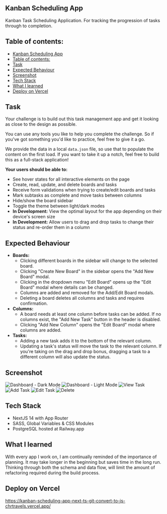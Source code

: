 ## Kanban Scheduling App

Kanban Task Scheduling Application. For tracking the progression of tasks through to completion.

## Table of contents:
- [Kanban Scheduling App](#kanban-scheduling-app)
- [Table of contents:](#table-of-contents)
- [Task](#task)
- [Expected Behaviour](#expected-behaviour)
- [Screenshot](#screenshot)
- [Tech Stack](#tech-stack)
- [What I learned](#what-i-learned)
- [Deploy on Vercel](#deploy-on-vercel)


## Task

Your challenge is to build out this task management app and get it looking as close to the design as possible.

You can use any tools you like to help you complete the challenge. So if you've got something you'd like to practice, feel free to give it a go.

We provide the data in a local `data.json` file, so use that to populate the content on the first load. If you want to take it up a notch, feel free to build this as a full-stack application!

**Your users should be able to:**

- See hover states for all interactive elements on the page
- Create, read, update, and delete boards and tasks
- Receive form validations when trying to create/edit boards and tasks
- Mark subtasks as complete and move tasks between columns
- Hide/show the board sidebar
- Toggle the theme between light/dark modes
- **In Development:** View the optimal layout for the app depending on their device's screen size
- **In Development:** Allow users to drag and drop tasks to change their status and re-order them in a column

## Expected Behaviour

- **Boards:**
  - Clicking different boards in the sidebar will change to the selected board.
  - Clicking "Create New Board" in the sidebar opens the "Add New Board" modal.
  - Clicking in the dropdown menu "Edit Board" opens up the "Edit Board" modal where details can be changed.
  - Columns are added and removed for the Add/Edit Board modals.
  - Deleting a board deletes all columns and tasks and requires confirmation.
- **Columns:**
  - A board needs at least one column before tasks can be added. If no columns exist, the "Add New Task" button in the header is disabled.
  - Clicking "Add New Column" opens the "Edit Board" modal where columns are added.
- **Tasks:**
  - Adding a new task adds it to the bottom of the relevant column.
  - Updating a task's status will move the task to the relevant column. If you're taking on the drag and drop bonus, dragging a task to a different column will also update the status.

## Screenshot

![Dashboard - Dark Mode](./public/demoImages/Kanban-Boards.png)
![Dashboard - Light Mode](./public/demoImages/Kanban-Boards-light.png)
![View Task](./public/demoImages/kanban-view-task.png)
![Add Task](./public/demoImages/kanban-add-task.png)
![Edit Task](./public/demoImages/kanban-edit.png)
![Delete](./public/demoImages/kanban-delete.png)

## Tech Stack

- NextJS 14 with App Router
- SASS, Global Variables & CSS Modules
- PostgreSQL hosted at Railway.app

## What I learned

With every app I work on, I am continually reminded of the importance of planning. It may take longer in the beginning but saves time in the long run. Thinking through both the schema and data flow, will limit the amount of refactoring required during the build process.

## Deploy on Vercel

https://kanban-scheduling-app-next-ts-git-convert-to-js-chrtravels.vercel.app/

